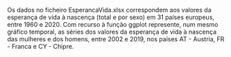 Os dados no ficheiro EsperancaVida.xlsx correspondem aos valores da esperança de vida à nascença (total e por sexo) em 31 países europeus, entre 1960 e 2020. Com recurso à função ggplot represente, num mesmo gráfico temporal, as séries dos valores da esperança de vida à nascença das mulheres e dos homens, entre 2002 e 2019, nos países AT - Austria, FR - Franca e CY - Chipre.